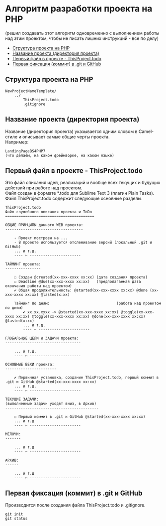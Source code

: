# Алгоритм разработки проекта на PHP
(решил создавать этот алгоритм одновременно с выполнением работы над этим проектом, чтобы не писать лишних инструкций - все по делу)

<!-- MarkdownTOC -->

- [Структура проекта на PHP](#user-content-Структура-проекта-на-php)
- [Название проекта \(директория проекта\)](#user-content-Название-проекта-директория-проекта)
- [Первый файл в проекте - ThisProject.todo](#user-content-Первый-файл-в-проекте---thisprojecttodo)
- [Первая фиксация \(коммит\) в .git и GitHub](#user-content-Первая-фиксация-коммит-в-git-и-github)

<!-- /MarkdownTOC -->

## Структура проекта на PHP

    NewProjectNameTemplate/
        ../
            ThisProject.todo
            .gitignore

## Название проекта (директория проекта)
Название (директория проекта) указывается одним словом в Camel-стиле и описывает самые общие черты проекта.   
Например:

    LandingPageBS4PHP7
    (что делаем, на каком фреймворке, на каком языке)


## Первый файл в проекте - ThisProject.todo
Это файл описания идей, реализаций и вообще всех текущих и будущих действий при работе над проектом.     
Файл создан в формате *.todo для Sublime Text 3 (плагин Plain Tasks).  
Файл ThisProject.todo содержит следующие основные разделы:  

    ThisProject.todo
    Файл служебного описания проекта и ToDo
    ========================================
    
    ОБЩИЕ ПРИНЦИПЫ данного WEB проекта:
    -----------------------------------
    
        - Проект построен на ...
        - В проекте используется отслеживание версий (локальный .git и GitHub)
        ... и т.д.
        ---- ✄ -----------------------
    
    ТАЙМИНГ проекта:
    ----------------
    
        ☐ Создан @created(xx-xxx-xxxx xx:xx) (дата создания проекта)
        ☐ Deadline @due(xx-xxx-xxxx xx:xx)   (предполагаемая дата окончания работы над проектом)
        ✔ Общая продолжительность: @started(xx-xxx-xxxx xx:xx) @done (xx-xxx-xxxx xx:xx) @lasted(x:xx) 
    
        Тайминг по дням:                              (работа над проектом по дням)
            ✔ xx.xx.xxxx -> @started(xx-xxx-xxxx xx:xx) @toggle(xx-xxx-xxxx xx:xx) @toggle(xx-xxx-xxxx xx:xx) @done(xx-xxx-xxxx xx:xx) @lasted(x:xx)
            ... и т.д.
            ---- ✄ -----------------------
    
    ГЛОБАЛЬНЫЕ ЦЕЛИ и ЗАДАЧИ проекта:
    ----------------------------------
    
        ... и т.д.
        ---- ✄ -----------------------
    
    ОСНОВНЫЕ ВЕХИ проекта:
    -----------------------
    
        ✔ Первичная установка, создание ThisProject.todo, первый коммит в .git и GitHub @started(xx-xxx-xxxx xx:xx)
        ... и т.д.
        ---- ✄ -----------------------
    
    ТЕКУЩИЕ ЗАДАЧИ:
    (выполненные задачи уходят вниз, в Архив)
    ------------------------------------------  
    
        ☐ Первый коммит в .git и GitHub @started(xx-xxx-xxxx xx:xx)
        ... и т.д 
        ---- ✄ -----------------------
    
    МЕЛОЧИ:
    -------
    
        ... и т.д 
        ---- ✄ -----------------------
    
    АРХИВ:
    ------
    
        ... и т.д 
        ---- ✄ -----------------------

## Первая фиксация (коммит) в .git и GitHub
Производится после создания файла ThisProject.todo и .gitignore.

    git init
    git status

